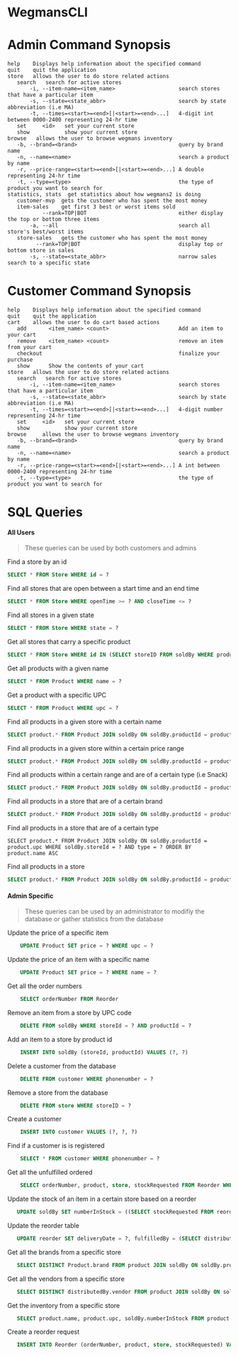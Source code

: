 # WegmansCLI

Admin Command Synopsis
======================
```
help    Displays help information about the specified command
quit    quit the application
store   allows the user to do store related actions
   search   search for active stores
       -i, --item-name=<item_name>                    search stores that have a particular item
       -s, --state=<state_abbr>                       search by state abbreviation (i.e MA)
       -t, --times=<start>=<end>[|<start>=<end>...]   4-digit int between 0000-2400 representing 24-hr time
   set     <id>   set your current store
   show           show your current store
browse   allows the user to browse wegmans inventory
   -b, --brand=<brand>                                query by brand name
   -n, --name=<name>                                  search a product by name
   -r, --price-range=<start>=<end>[|<start>=<end>...] A double representing 24-hr time
   -t, --type=<type>                                  the type of product you want to search for
statistics, stats  get statistics about how wegmans2 is doing
   customer-mvp  gets the customer who has spent the most money
   item-sales    get first 3 best or worst items sold
           --rank=TOP|BOT                             either display the top or bottom three items
       -a, --all                                      search all store's best/worst items
   store-sales   gets the customer who has spent the most money
         --rank=TOP|BOT                               display top or bottom store in sales
       -s, --state=<state_abbr>                       narrow sales search to a specific state
```
Customer Command Synopsis
=========================

```
help    Displays help information about the specified command
quit    quit the application
cart    allows the user to do cart based actions
   add       <item_name> <count>                      Add an item to your cart
   remove    <item_name> <count>                      remove an item from your cart
   checkout                                           finalize your purchase
   show      Show the contents of your cart
store   allows the user to do store related actions
   search   search for active stores
       -i, --item-name=<item_name>                    search stores that have a particular item
       -s, --state=<state_abbr>                       search by state abbreviation (i.e MA)
       -t, --times=<start>=<end>[|<start>=<end>...]   4-digit number representing 24-hr time
   set     <id>   set your current store
   show           show your current store
browse     allows the user to browse wegmans inventory
   -b, --brand=<brand>                                query by brand name
   -n, --name=<name>                                  search a product by name
   -r, --price-range=<start>=<end>[|<start>=<end>...] A int between 0000-2400 representing 24-hr time
   -t, --type=<type>                                  the type of product you want to search for
```

SQL Queries
===========

#### All Users
> These queries can be used by both customers and admins

Find a store by an id
```sql
SELECT * FROM Store WHERE id = ?
```

Find all stores that are open between a start time and an end time
```sql
SELECT * FROM Store WHERE openTime >= ? AND closeTime <= ?
```

Find all stores in a given state
```sql
SELECT * FROM Store WHERE state = ?
```

Get all stores that carry a specific product
```sql
SELECT * FROM Store WHERE id IN (SELECT storeID FROM soldBy WHERE productid IN (SELECT upc FROM Product WHERE name = ?))
```

Get all products with a given name
```sql
SELECT * FROM Product WHERE name = ?
```

Get a product with a specific UPC
```sql
SELECT * FROM Product WHERE upc = ?
```

Find all products in a given store with a certain name
```sql
SELECT product.* FROM Product JOIN soldBy ON soldBy.productId = product.upc WHERE soldBy.storeId = ? AND product.name = ? ORDER BY product.name ASC
```

Find all products in a given store within a certain price range
```sql
SELECT product.* FROM Product JOIN soldBy ON soldBy.productId = product.upc WHERE soldBy.storeId = ? AND product.price > ? AND price < ? ORDER BY product.name ASC
```

Find all products within a certain range and are of a certain type (i.e Snack)
```sql
SELECT product.* FROM Product JOIN soldBy ON soldBy.productId = product.upc WHERE soldBy.storeId = ? AND product.price > ? AND price < ? AND type = ? ORDER BY product.name ASC
```

Find all products in a store that are of a certain brand
```sql
SELECT product.* FROM Product JOIN soldBy ON soldBy.productId = product.upc WHERE soldBy.storeId = ? AND brand = ?
```

Find all products in a store that are of a certain type
```postgresql
SELECT product.* FROM Product JOIN soldBy ON soldBy.productId = product.upc WHERE soldBy.storeId = ? AND type = ? ORDER BY product.name ASC
```

Find all products in a store
```sql
SELECT product.* FROM Product JOIN soldBy ON soldBy.productId = product.upc WHERE soldBy.storeId = ? ORDER BY product.name ASC
```

 
#### Admin Specific
> These queries can be used by an administrator to modifiy the database or gather statistics from the database

Update the price of a specific item
```sql
    UPDATE Product SET price = ? WHERE upc = ?
```

Update the price of an item with a specific name
```sql
    UPDATE Product SET price = ? WHERE name = ?
```

Get all the order numbers
```sql
    SELECT orderNumber FROM Reorder
```

Remove an item from a store by UPC code
```sql
    DELETE FROM soldBy WHERE storeId = ? AND productId = ?
```

Add an item to a store by product id
```sql
    INSERT INTO soldBy (storeId, productId) VALUES (?, ?)
```

Delete a customer from the database
```sql
    DELETE FROM customer WHERE phonenumber = ?
```

Remove a store from the database
```sql
    DELETE FROM store WHERE storeID = ?
```

Create a customer
```sql
    INSERT INTO customer VALUES (?, ?, ?)
```

Find if a customer is is registered
```sql
    SELECT * FROM customer WHERE phonenumber = ?
```

Get all the unfulfilled ordered 
```sql
    SELECT orderNumber, product, store, stockRequested FROM Reorder WHERE deliveryDate IS NULL
```
 
 Update the stock of an item in a certain store based on a reorder
 ```sql
    UPDATE soldBy SET numberInStock = ((SELECT stockRequested FROM reorder WHERE store = ? AND product = ?) + (SELECT numberInStock FROM soldBy WHERE storeId = ? AND productId = ?)) WHERE storeId = ? AND productId = ?
 ```
 
 Update the reorder table
 ```sql
    UPDATE reorder SET deliveryDate = ?, fulfilledBy = (SELECT distributedBy.vendor FROM distributedBy JOIN Product ON distributedBy.brand = product.brand WHERE product.upc = ?) WHERE orderNumber = ?
 ```
 
 Get all the brands from a specific store
 ```sql
    SELECT DISTINCT Product.brand FROM product JOIN soldBy ON soldBy.productId = product.upc WHERE soldBy.storeId = ? ORDER BY Product.brand ASC
 ```
 
 Get all the vendors from a specific store
 ```sql
    SELECT DISTINCT distributedBy.vendor FROM product JOIN soldBy ON soldBy.productId = product.upc JOIN distributedBy ON product.brand = distributedBy.brand WHERE soldBy.storeId = ? ORDER BY distributedBy.vendor
 ```
 
 Get the inventory from a specific store
 ```sql
    SELECT product.name, product.upc, soldBy.numberInStock FROM product JOIN soldby ON product.upc = soldBy.productId WHERE soldBy.storeId = ? ORDER BY product.name ASC
 ```
 
 Create a reorder request
 ```sql
    INSERT INTO Reorder (orderNumber, product, store, stockRequested) VALUES (?, ?, ?, ?)
 ```
